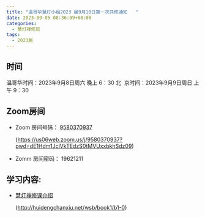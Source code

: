 ```yaml
---
title: "温哥华慧灯小组2023 届9月10日第一次共修通知   "
date: 2023-09-05 08:36:09+08:00
categories:
  - 慧灯禅修班
tags:
  - 2023届
---
```



## 时间

温哥华时间：2023年9月8日周六 晚上 6：30
北  京时间：2023年9月9日周日 上午 9：30

## Zoom房间

* Zoom 房间号码： [9580370937](https://us06web.zoom.us/j/9580370937?pwd=dE1Hdm1JclVkTEdzS0tMVUxxbkhSdz09)

  (https://us06web.zoom.us/j/9580370937?pwd=dE1Hdm1JclVkTEdzS0tMVUxxbkhSdz09)
* Zomm 房间密码： 19621211

## 学习内容:

* [慧灯禅修课介绍](http://huidengchanxiu.net/wsb/book1/b1-0)

  (http://huidengchanxiu.net/wsb/book1/b1-0)